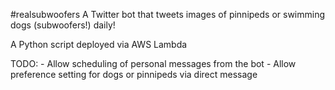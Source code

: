 #realsubwoofers A Twitter bot that tweets images of pinnipeds or swimming dogs (subwoofers!) daily!

A Python script deployed via AWS Lambda

TODO: - Allow scheduling of personal messages from the bot
      - Allow preference setting for dogs or pinnipeds via direct message
